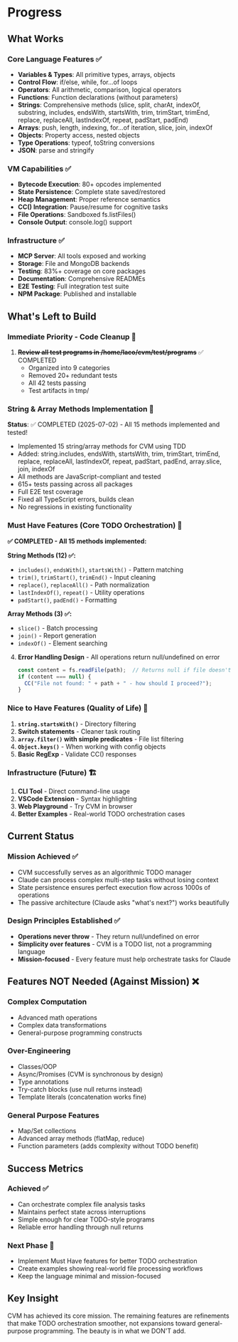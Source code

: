 # Progress

## What Works

### Core Language Features ✅
- **Variables & Types**: All primitive types, arrays, objects
- **Control Flow**: if/else, while, for...of loops
- **Operators**: All arithmetic, comparison, logical operators
- **Functions**: Function declarations (without parameters)
- **Strings**: Comprehensive methods (slice, split, charAt, indexOf, substring, includes, endsWith, startsWith, trim, trimStart, trimEnd, replace, replaceAll, lastIndexOf, repeat, padStart, padEnd)
- **Arrays**: push, length, indexing, for...of iteration, slice, join, indexOf
- **Objects**: Property access, nested objects
- **Type Operations**: typeof, toString conversions
- **JSON**: parse and stringify

### VM Capabilities ✅
- **Bytecode Execution**: 80+ opcodes implemented
- **State Persistence**: Complete state saved/restored
- **Heap Management**: Proper reference semantics
- **CC() Integration**: Pause/resume for cognitive tasks
- **File Operations**: Sandboxed fs.listFiles()
- **Console Output**: console.log() support

### Infrastructure ✅
- **MCP Server**: All tools exposed and working
- **Storage**: File and MongoDB backends
- **Testing**: 83%+ coverage on core packages
- **Documentation**: Comprehensive READMEs
- **E2E Testing**: Full integration test suite
- **NPM Package**: Published and installable

## What's Left to Build

### Immediate Priority - Code Cleanup 🧹
1. ~~**Review all test programs in /home/laco/cvm/test/programs**~~ ✅ COMPLETED
   - Organized into 9 categories
   - Removed 20+ redundant tests
   - All 42 tests passing
   - Test artifacts in tmp/

### String & Array Methods Implementation 🚀
**Status**: ✅ COMPLETED (2025-07-02) - All 15 methods implemented and tested!
- Implemented 15 string/array methods for CVM using TDD
- Added: string.includes, endsWith, startsWith, trim, trimStart, trimEnd, replace, replaceAll, lastIndexOf, repeat, padStart, padEnd, array.slice, join, indexOf
- All methods are JavaScript-compliant and tested
- 615+ tests passing across all packages
- Full E2E test coverage
- Fixed all TypeScript errors, builds clean
- No regressions in existing functionality

### Must Have Features (Core TODO Orchestration) 🎯
**✅ COMPLETED - All 15 methods implemented:**

**String Methods (12) ✅:**
- `includes()`, `endsWith()`, `startsWith()` - Pattern matching
- `trim()`, `trimStart()`, `trimEnd()` - Input cleaning  
- `replace()`, `replaceAll()` - Path normalization
- `lastIndexOf()`, `repeat()` - Utility operations
- `padStart()`, `padEnd()` - Formatting

**Array Methods (3) ✅:**
- `slice()` - Batch processing
- `join()` - Report generation
- `indexOf()` - Element searching

4. **Error Handling Design** - All operations return null/undefined on error
   ```typescript
   const content = fs.readFile(path);  // Returns null if file doesn't exist
   if (content === null) {
     CC("File not found: " + path + " - how should I proceed?");
   }
   ```

### Nice to Have Features (Quality of Life) 🔧
1. **`string.startsWith()`** - Directory filtering
2. **Switch statements** - Cleaner task routing
3. **`array.filter()` with simple predicates** - File list filtering
4. **`Object.keys()`** - When working with config objects
5. **Basic RegExp** - Validate CC() responses

### Infrastructure (Future) 🏗️
1. **CLI Tool** - Direct command-line usage
2. **VSCode Extension** - Syntax highlighting
3. **Web Playground** - Try CVM in browser
4. **Better Examples** - Real-world TODO orchestration cases

## Current Status

### Mission Achieved ✅
- CVM successfully serves as an algorithmic TODO manager
- Claude can process complex multi-step tasks without losing context
- State persistence ensures perfect execution flow across 1000s of operations
- The passive architecture (Claude asks "what's next?") works beautifully

### Design Principles Established ✅
- **Operations never throw** - They return null/undefined on error
- **Simplicity over features** - CVM is a TODO list, not a programming language
- **Mission-focused** - Every feature must help orchestrate tasks for Claude

## Features NOT Needed (Against Mission) ❌

### Complex Computation
- Advanced math operations
- Complex data transformations
- General-purpose programming constructs

### Over-Engineering
- Classes/OOP
- Async/Promises (CVM is synchronous by design)
- Type annotations
- Try-catch blocks (use null returns instead)
- Template literals (concatenation works fine)

### General Purpose Features
- Map/Set collections
- Advanced array methods (flatMap, reduce)
- Function parameters (adds complexity without TODO benefit)

## Success Metrics

### Achieved ✅
- Can orchestrate complex file analysis tasks
- Maintains perfect state across interruptions
- Simple enough for clear TODO-style programs
- Reliable error handling through null returns

### Next Phase 🎯
- Implement Must Have features for better TODO orchestration
- Create examples showing real-world file processing workflows
- Keep the language minimal and mission-focused

## Key Insight
CVM has achieved its core mission. The remaining features are refinements that make TODO orchestration smoother, not expansions toward general-purpose programming. The beauty is in what we DON'T add.